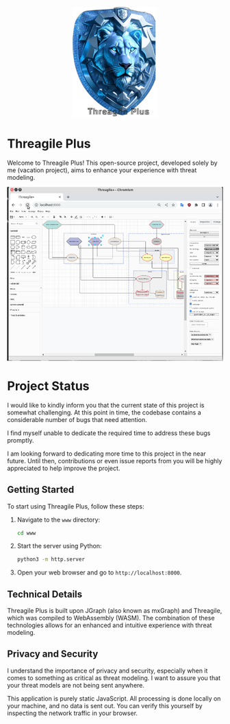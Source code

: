 <p align="center">
  <img src="./www/images/logo.png" alt="Threagile Plus Logo" width="200">
</p>


# Threagile Plus

Welcome to Threagile Plus! This open-source project, developed solely by me (vacation project), aims to enhance your experience with threat modeling.

![showcase](finished.gif)

# Project Status

I would like to kindly inform you that the current state of this project is somewhat challenging. At this point in time, the codebase contains a considerable number of bugs that need attention.

I find myself unable to dedicate the required time to address these bugs promptly. 

I am looking forward to dedicating more time to this project in the near future. Until then, contributions or even issue reports from you will be highly appreciated to help improve the project.

## Getting Started

To start using Threagile Plus, follow these steps:

1. Navigate to the `www` directory:
    ```bash
    cd www
    ```
2. Start the server using Python:
    ```bash
    python3 -m http.server
    ```
3. Open your web browser and go to `http://localhost:8000`.

## Technical Details

Threagile Plus is built upon JGraph (also known as mxGraph) and Threagile, which was compiled to WebAssembly (WASM). The combination of these technologies allows for an enhanced and intuitive experience with threat modeling.

## Privacy and Security

I understand the importance of privacy and security, especially when it comes to something as critical as threat modeling. I want to assure you that your threat models are not being sent anywhere. 

This application is purely static JavaScript. All processing is done locally on your machine, and no data is sent out. You can verify this yourself by inspecting the network traffic in your browser.
